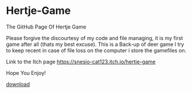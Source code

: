 # Hertje-Game
The GitHub Page Of Hertje Game

Please forgive the discourtesy of my code and file managing, it is my first game after all (thats my best excuse).
This is a Back-up of deer game I try to keep recent in case of file loss on the computer i store the gamefiles on.

Link to the Itch page
https://snesio-cat123.itch.io/hertje-game

Hope You Enjoy!

[download](https://user-images.githubusercontent.com/93199809/138883240-7ac5b364-e330-43a4-84f0-10445dfcd18c.jpg)
